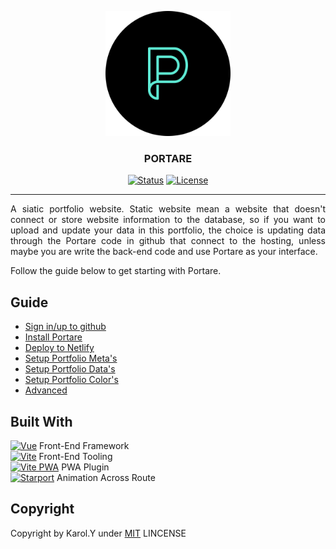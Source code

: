 <p align="center">
  <a href="" rel="noopener">
 <img width=200px height=200px src="https://raw.githubusercontent.com/Nemure231/portare/main/src/assets/base/logo_rounded.png" alt="Portare"></a>
</p>

<h3 align="center">PORTARE</h3>

<div align="center">

[![Status](https://img.shields.io/badge/status-active-success.svg)]()
[![License](https://img.shields.io/badge/license-MIT-blue.svg)](/LICENSE)
</div>

---

<p align="justify">
    A siatic portfolio website. Static website mean a website that doesn't connect or store website information to the database, so if you want to upload and update your data in this portfolio, the choice is updating data through the Portare code in github that connect to the hosting, unless maybe you are write the back-end code and use Portare as your interface.
</p>

<p align="justify">
  Follow the guide below to get starting with Portare.
</p>

## Guide
- [Sign in/up to github](../main/docs/GITHUB.md)
- [Install Portare](../main/docs/PORTARE_IMPORT.md)
- [Deploy to Netlify](../main/docs/DEPLOY.md)
- [Setup Portfolio Meta's](../main/docs/SETUP_META.md)
- [Setup Portfolio Data's](../main/docs/SETUP_DATA.md)
- [Setup Portfolio Color's](../main/docs/SETUP_COLOR.md)
- [Advanced](../main/docs/ADVANCED.md)


## Built With

<a href="https://vuejs.org/"><img width=40px height=40px src="https://vuejs.org/images/logo.png" alt="Vue"></a> Front-End Framework
<br>
<a href="https://vitejs.dev/"><img width=40px height=40px src="https://vitejs.dev/logo.svg" alt="Vite"></a> Front-End Tooling
<br>
<a href="https://vite-plugin-pwa.netlify.app/"><img width=50px height=50px src="https://vite-plugin-pwa.netlify.app/banner_light.svg" alt="Vite PWA"></a> PWA Plugin
<br>
<a href="https://vue-starport.netlify.app/"><img width=50px height=50px src="https://github.com/antfu/vue-starport/blob/main/graphs/logo.png" alt="Starport"></a> Animation Across Route


## Copyright

Copyright by Karol.Y under <a href="https://github.com/Nemure231/portare/blob/main/LICENSE">MIT</a> LINCENSE
